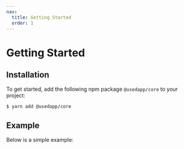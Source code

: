```yaml
---
nav:
  title: Getting Started
  order: 1
---
```


# Getting Started

## Installation

To get started, add the following npm package `@usedapp/core` to your project:

```sh
$ yarn add @usedapp/core
```

## Example

Below is a simple example:

<code src="../demos/Simple/index.en-US.tsx"></code>
